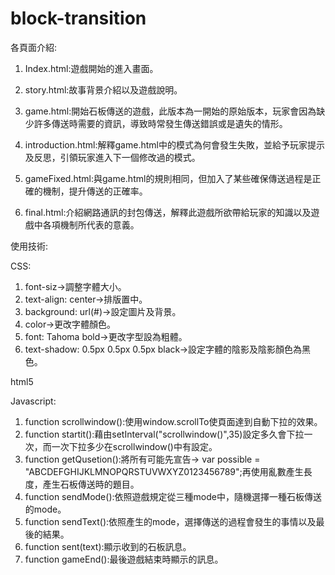 # block-transition
各頁面介紹:
1.	Index.html:遊戲開始的進入畫面。

2.	story.html:故事背景介紹以及遊戲說明。

3.	game.html:開始石板傳送的遊戲，此版本為一開始的原始版本，玩家會因為缺少許多傳送時需要的資訊，導致時常發生傳送錯誤或是遺失的情形。

4.	introduction.html:解釋game.html中的模式為何會發生失敗，並給予玩家提示及反思，引領玩家進入下一個修改過的模式。

5.	gameFixed.html:與game.html的規則相同，但加入了某些確保傳送過程是正確的機制，提升傳送的正確率。

6.	final.html:介紹網路通訊的封包傳送，解釋此遊戲所欲帶給玩家的知識以及遊戲中各項機制所代表的意義。







使用技術:

CSS: 
1.	font-siz->調整字體大小。
2.	text-align: center->排版置中。
3.	background: url(#)->設定圖片及背景。
4.	color->更改字體顏色。
5.	font: Tahoma bold->更改字型設為粗體。
6.	text-shadow: 0.5px 0.5px 0.5px black->設定字體的陰影及陰影顏色為黑色。

html5

Javascript:
1.	function scrollwindow():使用window.scrollTo使頁面達到自動下拉的效果。
2.	function startit():藉由setInterval("scrollwindow()",35)設定多久會下拉一次，而一次下拉多少在scrollwindow()中有設定。
3.	function getQusetion():將所有可能先宣告-> var possible = "ABCDEFGHIJKLMNOPQRSTUVWXYZ0123456789";再使用亂數產生長度，產生石板傳送時的題目。
4.	function sendMode():依照遊戲規定從三種mode中，隨機選擇一種石板傳送的mode。
5.	function sendText():依照產生的mode，選擇傳送的過程會發生的事情以及最後的結果。
6.	function sent(text):顯示收到的石板訊息。
7.	function gameEnd():最後遊戲結束時顯示的訊息。
